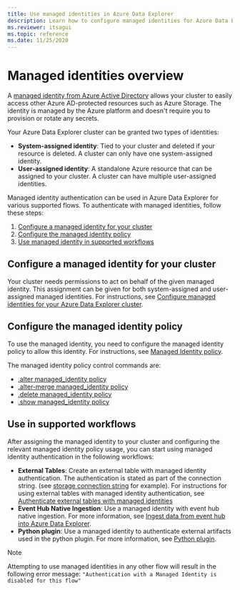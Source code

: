 ```yaml
---
title: Use managed identities in Azure Data Explorer
description: Learn how to configure managed identities for Azure Data Explorer scenarios.
ms.reviewer: itsagui
ms.topic: reference
ms.date: 11/25/2020
---
```

# Managed identities overview

A [managed identity from Azure Active Directory](/azure/active-directory/managed-identities-azure-resources/overview) allows your cluster to easily access other Azure AD-protected resources such as Azure Storage. The identity is managed by the Azure platform and doesn't require you to provision or rotate any secrets. 

Your Azure Data Explorer cluster can be granted two types of identities:

* **System-assigned identity**: Tied to your cluster and deleted if your resource is deleted. A cluster can only have one system-assigned identity.
* **User-assigned identity**: A standalone Azure resource that can be assigned to 
your cluster. A cluster can have multiple user-assigned identities.

Managed identity authentication can be used in Azure Data Explorer for various supported flows. To authenticate with managed identities, follow these steps:

1. [Configure a managed identity for your cluster](#configure-a-managed-identity-for-your-cluster)
1. [Configure the managed identity policy](#configure-the-managed-identity-policy)
1. [Use managed identity in supported workflows](#use-in-supported-workflows)

## Configure a managed identity for your cluster

Your cluster needs permissions to act on behalf of the given managed identity. This assignment can be given for both system-assigned and user-assigned managed identities. For instructions, see [Configure managed identities for your Azure Data Explorer cluster](configure-managed-identities-cluster.md#configure-managed-identities-for-your-azure-data-explorer-cluster).

## Configure the managed identity policy

To use the managed identity, you need to configure the managed identity policy to allow this identity. For instructions, see [Managed Identity policy](kusto/management/managed-identity-policy.md).

The managed identity policy control commands are:
* [.alter managed_identity policy](kusto/management/alter-managed-identity-policy-command.md)
* [.alter-merge managed_identity policy](kusto/management/alter-merge-managed-identity-policy-command.md)
* [.delete managed_identity policy](kusto/management/delete-managed-identity-policy-command.md)
* [.show managed_identity policy](kusto/management/show-managed-identity-policy-command.md)

## Use in supported workflows

After assigning the managed identity to your cluster and configuring the relevant managed identity policy usage, you can start using managed identity authentication in the following workflows:

* **External Tables**: Create an external table with managed identity authentication. The authentication is stated as part of the connection string. (see [storage connection string](./kusto/api/connection-strings/storage-connection-strings.md) for example). For instructions for using external tables with managed identity authentication, see [Authenticate external tables with managed identities](external-tables-managed-identities.md)
* **Event Hub Native Ingestion**: Use a managed identity with event hub native ingestion. For more information, see [Ingest data from event hub into Azure Data Explorer](ingest-data-event-hub.md).
* **Python plugin**: Use a managed identity to authenticate external artifacts used in the python plugin. For more information, see [Python plugin](./kusto/query/pythonplugin.md).

> [!NOTE]
> Attempting to use managed identities in any other flow will result in the following error message: `"Authentication with a Managed Identity is disabled for this flow"`